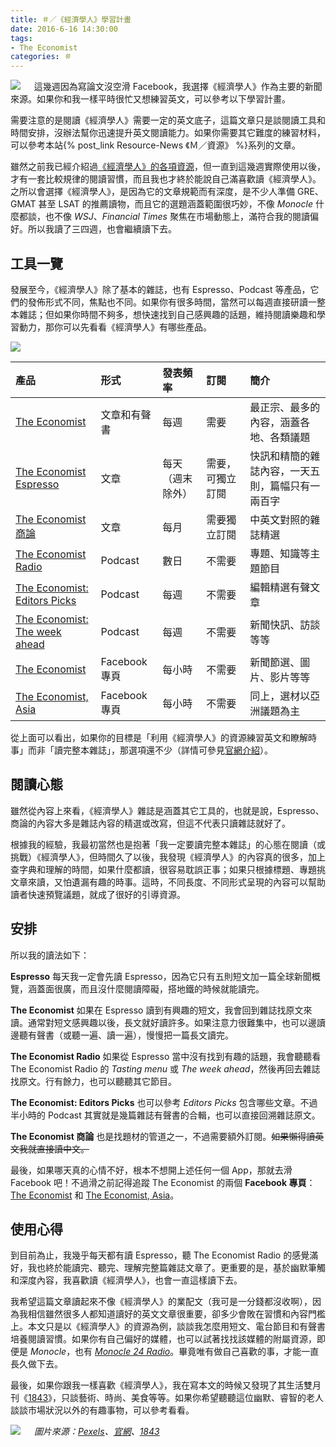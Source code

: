 ```yaml
---
title: ＃／《經濟學人》學習計畫
date: 2016-6-16 14:30:00
tags:
- The Economist
categories: ＃
---
```

![](cover.jpg)
　
這幾週因為寫論文沒空滑 Facebook，我選擇《經濟學人》作為主要的新聞來源。如果你和我一樣平時很忙又想練習英文，可以參考以下學習計畫。<!--more-->

需要注意的是閱讀《經濟學人》需要一定的英文底子，這篇文章只是談閱讀工具和時間安排，沒辦法幫你迅速提升英文閱讀能力。如果你需要其它難度的練習材料，可以參考本站{% post_link Resource-News 《Ｍ／資源》 %}系列的文章。

雖然之前我已經介紹過[《經濟學人》的各項資源](https://www.mcknote.com/2016/04/20/Resource-News/#The-Economists（經濟學人）)，但一直到這幾週實際使用以後，才有一套比較規律的閱讀習慣，而且我也才終於能說自己滿喜歡讀《經濟學人》。之所以會選擇《經濟學人》，是因為它的文章規範而有深度，是不少人準備 GRE、GMAT 甚至 LSAT 的推薦讀物，而且它的選題涵蓋範圍很巧妙，不像 *Monocle* 什麼都談，也不像 *WSJ*、*Financial Times* 聚焦在市場動態上，滿符合我的閱讀偏好。所以我讀了三四週，也會繼續讀下去。

## 工具一覽

發展至今，《經濟學人》除了基本的雜誌，也有 Espresso、Podcast 等產品，它們的發佈形式不同，焦點也不同。如果你有很多時間，當然可以每週直接研讀一整本雜誌；但如果你時間不夠多，想快速找到自己感興趣的話題，維持閱讀樂趣和學習動力，那你可以先看看《經濟學人》有哪些產品。

![](suscription.jpg)


|產品|形式|發表頻率|訂閱|簡介|
|:---|:---|:---|:---|:---|
|[The Economist](http://www.economist.com)|文章和有聲書|每週|需要|最正宗、最多的內容，涵蓋各地、各類議題|
|[The Economist Espresso](http://www.economist.com/digital)|文章|每天（週末除外）|需要，可獨立訂閱|快訊和精簡的雜誌內容，一天五則，篇幅只有一兩百字|
|[The Economist 商論](http://www.tegbr.com/cn/index.php)|文章|每月|需要獨立訂閱|中英文對照的雜誌精選|
|[The Economist Radio](https://radio.economist.com)|Podcast|數日|不需要|專題、知識等主題節目|
|[The Economist: Editors Picks](http://www.economist.com/category/itunes-feeds/editors-picks)|Podcast|每週|不需要|編輯精選有聲文章|
|[The Economist: The week ahead](http://www.economist.com/category/itunes-feeds/week-ahead)|Podcast|每週|不需要|新聞快訊、訪談等等|
|[The Economist](https://www.facebook.com/TheEconomist/)|Facebook 專頁|每小時|不需要|新聞節選、圖片、影片等等|
|[The Economist, Asia](https://www.facebook.com/EconomistAsia/)|Facebook 專頁|每小時|不需要|同上，選材以亞洲議題為主|

從上面可以看出，如果你的目標是「利用《經濟學人》的資源練習英文和瞭解時事」而非「讀完整本雜誌」，那選項還不少（詳情可參見[官網介紹](http://www.economist.com/digital)）。

## 閱讀心態

雖然從內容上來看，《經濟學人》雜誌是涵蓋其它工具的，也就是說，Espresso、商論的內容大多是雜誌內容的精選或改寫，但這不代表只讀雜誌就好了。

根據我的經驗，我最初當然也是抱著「我一定要讀完整本雜誌」的心態在閱讀（或挑戰）《經濟學人》，但時間久了以後，我發現《經濟學人》的內容真的很多，加上查字典和理解的時間，如果什麼都讀，很容易耽誤正事；如果只根據標題、專題挑文章來讀，又怕遺漏有趣的時事。這時，不同長度、不同形式呈現的內容可以幫助讀者快速預覽議題，就成了很好的引導資源。

## 安排

所以我的讀法如下：

**Espresso**
每天我一定會先讀 Espresso，因為它只有五則短文加一篇全球新聞概覽，涵蓋面很廣，而且沒什麼閱讀障礙，搭地鐵的時候就能讀完。

**The Economist**
如果在 Espresso 讀到有興趣的短文，我會回到雜誌找原文來讀。通常對短文感興趣以後，長文就好讀許多。如果注意力很難集中，也可以邊讀邊聽有聲書（或聽一遍、讀一遍），慢慢把一篇長文讀完。

**The Economist Radio**
如果從 Espresso 當中沒有找到有趣的話題，我會聽聽看 The Economist Radio 的 *Tasting menu* 或 *The week ahead*，然後再回去雜誌找原文。行有餘力，也可以聽聽其它節目。

**The Economist: Editors Picks**
也可以參考 *Editors Picks* 包含哪些文章。不過半小時的 Podcast 其實就是幾篇雜誌有聲書的合輯，也可以直接回溯雜誌原文。

**The Economist 商論**
也是找題材的管道之一，不過需要額外訂閱。~~如果懶得讀英文我就直接讀中文。~~

最後，如果哪天真的心情不好，根本不想開上述任何一個 App，那就去滑 Facebook 吧！不過滑之前記得追蹤 The Economist 的兩個 **Facebook 專頁**：[The Economist](https://www.facebook.com/TheEconomist/) 和 [The Economist, Asia](https://www.facebook.com/EconomistAsia/)。
## 使用心得

到目前為止，我幾乎每天都有讀 Espresso，聽 The Economist Radio 的感覺滿好，我也終於能讀完、聽完、理解完整篇雜誌文章了。更重要的是，基於幽默筆觸和深度內容，我喜歡讀《經濟學人》，也會一直這樣讀下去。

我希望這篇文章讀起來不像《經濟學人》的業配文（我可是一分錢都沒收啊），因為我相信雖然很多人都知道讀好的英文文章很重要，卻多少會敗在習慣和內容門檻上。本文只是以《經濟學人》的資源為例，談談我怎麼用短文、電台節目和有聲書培養閱讀習慣。如果你有自己偏好的媒體，也可以試著找找該媒體的附屬資源，即便是 *Monocle*，也有 [*Monocle 24 Radio*](https://monocle.com/radio/)。畢竟唯有做自己喜歡的事，才能一直長久做下去。

最後，如果你跟我一樣喜歡《經濟學人》，我在寫本文的時候又發現了其生活雙月刊《[1843](https://www.1843magazine.com)》，只談藝術、時尚、美食等等。如果你希望聽聽這位幽默、睿智的老人談談市場狀況以外的有趣事物，可以參考看看。

![](1843.png)
　
*圖片來源：[Pexels](https://www.pexels.com/photo/black-and-white-businessman-man-suit-222/)、[官網](http://www.economist.com/digital)、[1843](https://www.1843magazine.com/content/about)*